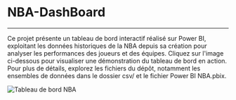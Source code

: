 # NBA-DashBoard

---

Ce projet présente un tableau de bord interactif réalisé sur Power BI, exploitant les données historiques de la NBA depuis sa création pour analyser les performances des joueurs et des équipes. Cliquez sur l'image ci-dessous pour visualiser une démonstration du tableau de bord en action. Pour plus de détails, explorez les fichiers du dépôt, notamment les ensembles de données dans le dossier csv/ et le fichier Power BI NBA.pbix.

![Tableau de bord NBA](NBA_DashBoard.gif)